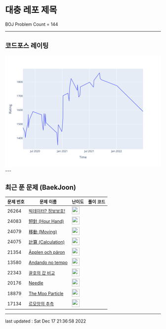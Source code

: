 # 대충 레포 제목

BOJ Problem Count = 144

---

## 코드포스 레이팅
[![Rating Graph](./cfStats.svg)](https://github.com/ingyu1008/Algorithm-Problem-Solving/blob/master/cfStats.html)---

## 최근 푼 문제 (BaekJoon)
| 문제 번호 | 문제 이름 | 난이도 | 풀이 코드 |
| --- | --- | --- | --- |
| 26264 | [빅데이터? 정보보호!](https://www.acmicpc.net/problem/26264) | <img height="25px" width="25px=" src="https://static.solved.ac/tier_small/3.svg"/> |  |
| 24083 | [短針 (Hour Hand)](https://www.acmicpc.net/problem/24083) | <img height="25px" width="25px=" src="https://static.solved.ac/tier_small/2.svg"/> |  |
| 24079 | [移動 (Moving)](https://www.acmicpc.net/problem/24079) | <img height="25px" width="25px=" src="https://static.solved.ac/tier_small/2.svg"/> |  |
| 24075 | [計算 (Calculation)](https://www.acmicpc.net/problem/24075) | <img height="25px" width="25px=" src="https://static.solved.ac/tier_small/2.svg"/> |  |
| 21354 | [Äpplen och päron](https://www.acmicpc.net/problem/21354) | <img height="25px" width="25px=" src="https://static.solved.ac/tier_small/2.svg"/> |  |
| 13580 | [Andando no tempo](https://www.acmicpc.net/problem/13580) | <img height="25px" width="25px=" src="https://static.solved.ac/tier_small/2.svg"/> |  |
| 22343 | [괄호의 값 비교](https://www.acmicpc.net/problem/22343) | <img height="25px" width="25px=" src="https://static.solved.ac/tier_small/14.svg"/> |  |
| 20176 | [Needle](https://www.acmicpc.net/problem/20176) | <img height="25px" width="25px=" src="https://static.solved.ac/tier_small/20.svg"/> |  |
| 18879 | [The Moo Particle](https://www.acmicpc.net/problem/18879) | <img height="25px" width="25px=" src="https://static.solved.ac/tier_small/16.svg"/> |  |
| 17134 | [르모앙의 추측](https://www.acmicpc.net/problem/17134) | <img height="25px" width="25px=" src="https://static.solved.ac/tier_small/20.svg"/> |  |


---

last updated : Sat Dec 17 21:36:58 2022


